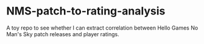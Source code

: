 # NMS-patch-to-rating-analysis
A toy repo to see whether I can extract correlation between Hello Games No Man's Sky patch releases and player ratings.
